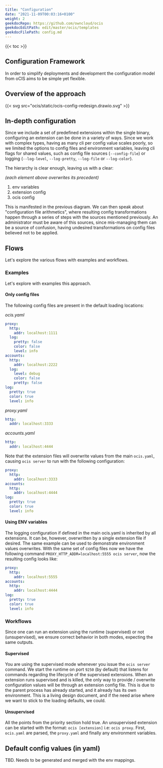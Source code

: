 ```yaml
---
title: "Configuration"
date: "2021-11-09T00:03:16+0100"
weight: 2
geekdocRepo: https://github.com/owncloud/ocis
geekdocEditPath: edit/master/ocis/templates
geekdocFilePath: config.md
---
```


{{< toc >}}

## Configuration Framework

In order to simplify deployments and development the configuration model from oCIS aims to be simple yet flexible.

## Overview of the approach

{{< svg src="ocis/static/ocis-config-redesign.drawio.svg" >}}

## In-depth configuration

Since we include a set of predefined extensions within the single binary, configuring an extension can be done in a variety of ways. Since we work with complex types, having as many cli per config value scales poorly, so we limited the options to config files and environment variables, leaving cli flags for shared values, such as config file sources (`--config-file`) or logging (`--log-level`, `--log-pretty`, `--log-file` or `--log-color`).

The hierarchy is clear enough, leaving us with a clear:

_(each element above overwrites its precedent)_

1. env variables
2. extension config
3. ocis config

This is manifested in the previous diagram. We can then speak about "configuration file arithmetics", where resulting config transformations happen through a series of steps with the sources mentioned previously. An administrator must be aware of this sources, since mis-managing them can be a source of confusion, having undesired transformations on config files believed not to be applied.

## Flows

Let's explore the various flows with examples and workflows.

### Examples

Let's explore with examples this approach.

####  Only config files

The following config files are present in the default loading locations:

_ocis.yaml_
```yaml
proxy:
  http:
    addr: localhost:1111
  log:
    pretty: false
    color: false
    level: info
accounts:
  http:
    addr: localhost:2222
  log:
    level: debug
    color: false
    pretty: false
log:
  pretty: true
  color: true
  level: info
```

_proxy.yaml_
```yaml
http:
  addr: localhost:3333
```

_accounts.yaml_
```yaml
http:
  addr: localhost:4444
```

Note that the extension files will overwrite values from the main `ocis.yaml`, causing `ocis server` to run with the following configuration:

```yaml
proxy:
  http:
    addr: localhost:3333
accounts:
  http:
    addr: localhost:4444
log:
  pretty: true
  color: true
  level: info
```

#### Using ENV variables

The logging configuration if defined in the main ocis.yaml is inherited by all extensions. It can be, however, overwritten by a single extension file if desired. The same example can be used to demonstrate environment values overwrites. With the same set of config files now we have the following command `PROXY_HTTP_ADDR=localhost:5555 ocis server`, now the resulting config looks like:

```yaml
proxy:
  http:
    addr: localhost:5555
accounts:
  http:
    addr: localhost:4444
log:
  pretty: true
  color: true
  level: info
```

### Workflows

Since one can run an extension using the runtime (supervised) or not (unsupervised), we ensure correct behavior in both modes, expecting the same outputs.

#### Supervised

You are using the supervised mode whenever you issue the `ocis server` command. We start the runtime on port `9250` (by default) that listens for commands regarding the lifecycle of the supervised extensions. When an extension runs supervised and is killed, the only way to provide / overwrite configuration values will be through an extension config file. This is due to the parent process has already started, and it already has its own environment. This is a living design document, and if the need arise where we want to stick to the loading defaults, we could.

#### Unsupervised

All the points from the priority section hold true. An unsupervised extension can be started with the format: `ocis [extension]` i.e: `ocis proxy`. First, `ocis.yaml` are parsed, the `proxy.yaml` and finally any environment variables.

## Default config values (in yaml)

TBD. Needs to be generated and merged with the env mappings.
